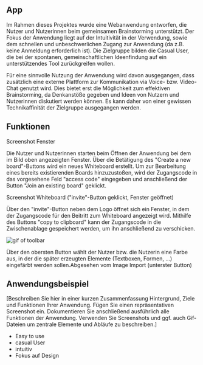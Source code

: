 ## App

Im Rahmen dieses Projektes wurde eine Webanwendung entworfen, die Nutzer und Nutzerinnen beim gemeinsamen Brainstorming unterstützt. Der Fokus der Anwendung liegt auf der Intuitivität in der Verwendung, sowie dem schnellen und unbeschwerlichen Zugang zur Anwendung (da z.B. keine Anmeldung erforderlich ist). Die Zielgruppe bilden die Casual User, die bei der spontanen, gemeinschaftlichen Ideenfindung auf ein unterstützendes Tool zurückgreifen wollen.

Für eine sinnvolle Nutzung der Anwendung wird davon ausgegangen, dass zusätzlich eine externe Plattform zur Kommunikation via Voice- bzw. Video-Chat genutzt wird. Dies bietet erst die Möglichkeit zum effektiven Brainstorming, da Denkanstöße gegeben und Ideen von Nutzern und Nutzerinnen diskutiert werden können. Es kann daher von einer gewissen Technikaffinität der Zielgruppe ausgegangen werden. 

## Funktionen

Screenshot Fenster

Die Nutzer und Nutzerinnen starten beim Öffnen der Anwendung bei dem im Bild oben angezeigten Fenster. Über die Betätigung des "Create a new board"-Buttons wird ein neues Whiteboard erstellt. Um zur Bearbeitung eines bereits existierenden Boards hinzuzustoßen, wird der Zugangscode in das vorgesehene Feld "access code" eingegeben und anschließend der Button "Join an existing board" geklickt.

Screenshot Whiteboard ("invite"-Button geklickt, Fenster geöffnet)

Über den "invite"-Button neben dem Logo öffnet sich ein Fenster, in dem der Zugangscode für den Beitritt zum Whiteboard angezeigt wird. Mithilfe des Buttons "copy to clipboard" kann der Zugangscode in die Zwischenablage gespeichert werden, um ihn anschließend zu verschicken.

![gif of toolbar](https://github.com/UniRegensburg/mme-ws2020-projekte-brainstorming-1/blob/Dev/docs/assets/gifs/toolbar.gif)

Über den obersten Button wählt der Nutzer bzw. die Nutzerin eine Farbe aus, in der die später erzeugten Elemente (Textboxen, Formen, ...) eingefärbt werden sollen.Abgesehen vom Image Import (unterster Button) 



## Anwendungsbeispiel



[Beschreiben Sie hier in einer kurzen Zusammenfassung Hintergrund, Ziele und Funktionen Ihrer Anwendung. Fügen Sie einen repräsentativen Screenshot ein. Dokumentieren Sie anschließend ausführlich alle Funktionen der Anwendung. Verwenden Sie Screenshots und ggf. auch Gif-Dateien um zentrale Elemente und Abläufe zu beschreiben.]

- Easy to use
- casual User
- intuitiv
- Fokus auf Design

